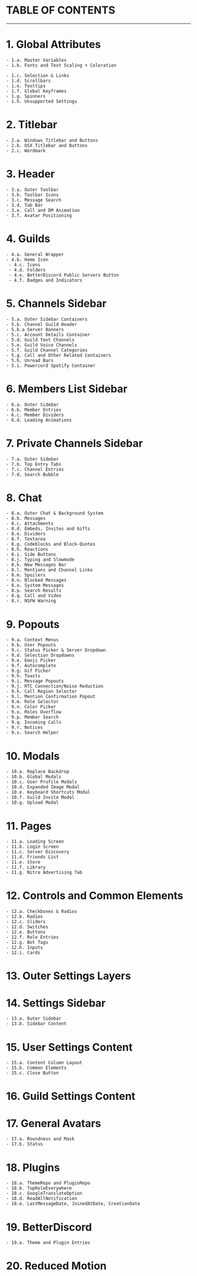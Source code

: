 # TABLE OF CONTENTS

---

# 1. Global Attributes

    - 1.a. Master Variables
    - 1.b. Fonts and Text Scaling + Coloration

	- 1.c. Selection & Links
	- 1.d. Scrollbars
	- 1.e. Tooltips
	- 1.f. Global Keyframes
	- 1.g. Spinners
	- 1.h. Unsupported Settings

# 2. Titlebar
    - 2.a. Windows Titlebar and Buttons
    - 2.b. OSX Titlebar and Buttons
    - 2.c. Wordmark
    
# 3. Header
    - 3.a. Outer Toolbar
    - 3.b. Toolbar Icons
	- 3.c. Message Search
	- 3.d. Tab Bar
	- 3.e. Call and DM Animation
	- 3.f. Avatar Positioning
	
# 4. Guilds
	- 4.a. General Wrapper
	- 4.b. Home Icon
	 - 4.c. Icons
	 - 4.d. Folders
	 - 4.e. BetterDiscord Public Servers Button
	 - 4.f. Badges and Indicators

# 5. Channels Sidebar
	- 5.a. Outer Sidebar Containers
	- 5.b. Channel Guild Header
	- 5.b.a Server Banners
	- 5.c. Account Details Container
	- 5.d. Guild Text Channels
	- 5.e. Guild Voice Channels
	- 5.f. Guild Channel Categories
	- 5.g. Call and Other Related Containers
  	- 5.h. Unread Bars
  	- 5.i. Powercord Spotify Container

# 6. Members List Sidebar
	- 6.a. Outer Sidebar
	- 6.b. Member Entries
	- 6.c. Member Dividers
	- 6.d. Loading Animations

# 7. Private Channels Sidebar
	- 7.a. Outer Sidebar
	- 7.b. Top Entry Tabs
	- 7.c. Channel Entries
	- 7.d. Search Bubble

# 8. Chat
	- 8.a. Outer Chat & Background System
	- 8.b. Messages
	- 8.c. Attachments
	- 8.d. Embeds, Invites and Gifts
	- 8.e. Dividers
	- 8.f. Textarea
	- 8.g. Codeblocks and Block-Quotes
	- 8.h. Reactions
	- 8.i. Side Buttons
	- 8.j. Typing and Slowmode
	- 8.k. New Messages Bar
	- 8.l. Mentions and Channel Links
	- 8.m. Spoilers
	- 8.n. Blocked Messages
	- 8.o. System Messages
	- 8.p. Search Results
	- 8.q. Call and Video
	- 8.r. NSFW Warning

# 9. Popouts
	- 9.a. Context Menus
	- 9.b. User Popouts
	- 9.c. Status Picker & Server Dropdown
	- 9.d. Selection Dropdowns
	- 9.e. Emoji Picker
	- 9.f. Autocomplete
	- 9.g. Gif Picker
	- 9.h. Toasts
	- 9.i. Message Popouts
	- 9.j. RTC Connection/Noise Reduction
	- 9.k. Call Region Selector
	- 9.l. Mention Confirmation Popout
	- 9.m. Role Selector
	- 9.n. Color Picker
	- 9.o. Roles Overflow
	- 9.p. Member Search
	- 9.q. Incoming Calls
	- 9.r. Notices
	- 9.s. Search Helper

# 10. Modals
	- 10.a. Replace Backdrop
	- 10.b. Global Modals
	- 10.c. User Profile Modals
	- 10.d. Expanded Image Modal
	- 10.e. Keyboard Shortcuts Modal
	- 10.f. Guild Invite Modal
	- 10.g. Upload Modal

# 11. Pages
	- 11.a. Loading Screen
	- 11.b. Login Screen
	- 11.c. Server Discovery
	- 11.d. Friends List
	- 11.e. Store
	- 11.f. Library
	- 11.g. Nitro Advertising Tab

# 12. Controls and Common Elements
	- 12.a. Checkboxes & Radios
	- 12.b. Radios
	- 12.c. Sliders
	- 12.d. Switches
	- 12.e. Buttons
	- 12.f. Role Entries
	- 12.g. Bot Tags
	- 12.h. Inputs
	- 12.i. Cards

# 13. Outer Settings Layers

# 14. Settings Sidebar
	- 13.a. Outer Sidebar
	- 13.b. Sidebar Content

# 15. User Settings Content
	- 15.a. Content Column Layout
	- 15.b. Common Elements
	- 15.c. Close Button

# 16. Guild Settings Content

# 17. General Avatars	
	- 17.a. Roundness and Mask
	- 17.b. Status

# 18. Plugins
	- 18.a. ThemeRepo and PluginRepo
	- 18.b. TopRoleEverywhere
	- 18.c. GoogleTranslateOption
	- 18.d. ReadAllNotification
	- 18.e. LastMessageDate, JoinedAtDate, CreationDate

# 19. BetterDiscord
	- 19.a. Theme and Plugin Entries

# 20. Reduced Motion
